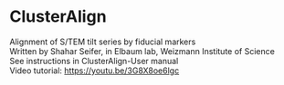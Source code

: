 # ClusterAlign
Alignment of S/TEM tilt series by fiducial markers <br />
Written by Shahar Seifer, in Elbaum lab, Weizmann Institute of Science <br />
See instructions in  ClusterAlign-User manual<br />
Video tutorial: https://youtu.be/3G8X8oe6lgc <br />
